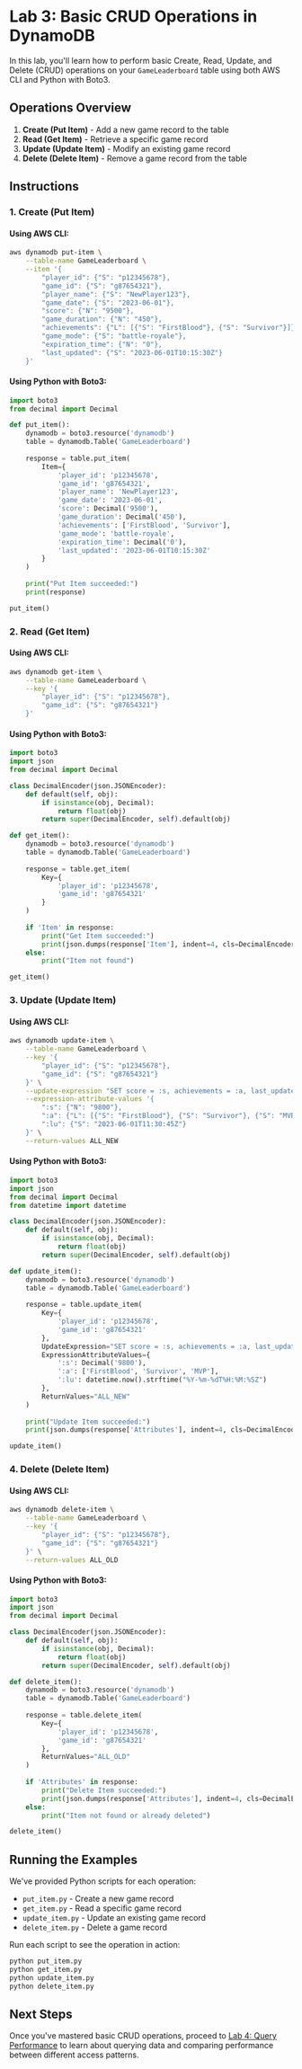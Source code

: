 # Lab 3: Basic CRUD Operations in DynamoDB

In this lab, you'll learn how to perform basic Create, Read, Update, and Delete (CRUD) operations on your `GameLeaderboard` table using both AWS CLI and Python with Boto3.

## Operations Overview

1. **Create (Put Item)** - Add a new game record to the table
2. **Read (Get Item)** - Retrieve a specific game record
3. **Update (Update Item)** - Modify an existing game record
4. **Delete (Delete Item)** - Remove a game record from the table

## Instructions

### 1. Create (Put Item)

#### Using AWS CLI:

```bash
aws dynamodb put-item \
    --table-name GameLeaderboard \
    --item '{
        "player_id": {"S": "p12345678"},
        "game_id": {"S": "g87654321"},
        "player_name": {"S": "NewPlayer123"},
        "game_date": {"S": "2023-06-01"},
        "score": {"N": "9500"},
        "game_duration": {"N": "450"},
        "achievements": {"L": [{"S": "FirstBlood"}, {"S": "Survivor"}]},
        "game_mode": {"S": "battle-royale"},
        "expiration_time": {"N": "0"},
        "last_updated": {"S": "2023-06-01T10:15:30Z"}
    }'
```

#### Using Python with Boto3:

```python
import boto3
from decimal import Decimal

def put_item():
    dynamodb = boto3.resource('dynamodb')
    table = dynamodb.Table('GameLeaderboard')
    
    response = table.put_item(
        Item={
            'player_id': 'p12345678',
            'game_id': 'g87654321',
            'player_name': 'NewPlayer123',
            'game_date': '2023-06-01',
            'score': Decimal('9500'),
            'game_duration': Decimal('450'),
            'achievements': ['FirstBlood', 'Survivor'],
            'game_mode': 'battle-royale',
            'expiration_time': Decimal('0'),
            'last_updated': '2023-06-01T10:15:30Z'
        }
    )
    
    print("Put Item succeeded:")
    print(response)

put_item()
```

### 2. Read (Get Item)

#### Using AWS CLI:

```bash
aws dynamodb get-item \
    --table-name GameLeaderboard \
    --key '{
        "player_id": {"S": "p12345678"},
        "game_id": {"S": "g87654321"}
    }'
```

#### Using Python with Boto3:

```python
import boto3
import json
from decimal import Decimal

class DecimalEncoder(json.JSONEncoder):
    def default(self, obj):
        if isinstance(obj, Decimal):
            return float(obj)
        return super(DecimalEncoder, self).default(obj)

def get_item():
    dynamodb = boto3.resource('dynamodb')
    table = dynamodb.Table('GameLeaderboard')
    
    response = table.get_item(
        Key={
            'player_id': 'p12345678',
            'game_id': 'g87654321'
        }
    )
    
    if 'Item' in response:
        print("Get Item succeeded:")
        print(json.dumps(response['Item'], indent=4, cls=DecimalEncoder))
    else:
        print("Item not found")

get_item()
```

### 3. Update (Update Item)

#### Using AWS CLI:

```bash
aws dynamodb update-item \
    --table-name GameLeaderboard \
    --key '{
        "player_id": {"S": "p12345678"},
        "game_id": {"S": "g87654321"}
    }' \
    --update-expression "SET score = :s, achievements = :a, last_updated = :lu" \
    --expression-attribute-values '{
        ":s": {"N": "9800"},
        ":a": {"L": [{"S": "FirstBlood"}, {"S": "Survivor"}, {"S": "MVP"}]},
        ":lu": {"S": "2023-06-01T11:30:45Z"}
    }' \
    --return-values ALL_NEW
```

#### Using Python with Boto3:

```python
import boto3
import json
from decimal import Decimal
from datetime import datetime

class DecimalEncoder(json.JSONEncoder):
    def default(self, obj):
        if isinstance(obj, Decimal):
            return float(obj)
        return super(DecimalEncoder, self).default(obj)

def update_item():
    dynamodb = boto3.resource('dynamodb')
    table = dynamodb.Table('GameLeaderboard')
    
    response = table.update_item(
        Key={
            'player_id': 'p12345678',
            'game_id': 'g87654321'
        },
        UpdateExpression="SET score = :s, achievements = :a, last_updated = :lu",
        ExpressionAttributeValues={
            ':s': Decimal('9800'),
            ':a': ['FirstBlood', 'Survivor', 'MVP'],
            ':lu': datetime.now().strftime("%Y-%m-%dT%H:%M:%SZ")
        },
        ReturnValues="ALL_NEW"
    )
    
    print("Update Item succeeded:")
    print(json.dumps(response['Attributes'], indent=4, cls=DecimalEncoder))

update_item()
```

### 4. Delete (Delete Item)

#### Using AWS CLI:

```bash
aws dynamodb delete-item \
    --table-name GameLeaderboard \
    --key '{
        "player_id": {"S": "p12345678"},
        "game_id": {"S": "g87654321"}
    }' \
    --return-values ALL_OLD
```

#### Using Python with Boto3:

```python
import boto3
import json
from decimal import Decimal

class DecimalEncoder(json.JSONEncoder):
    def default(self, obj):
        if isinstance(obj, Decimal):
            return float(obj)
        return super(DecimalEncoder, self).default(obj)

def delete_item():
    dynamodb = boto3.resource('dynamodb')
    table = dynamodb.Table('GameLeaderboard')
    
    response = table.delete_item(
        Key={
            'player_id': 'p12345678',
            'game_id': 'g87654321'
        },
        ReturnValues="ALL_OLD"
    )
    
    if 'Attributes' in response:
        print("Delete Item succeeded:")
        print(json.dumps(response['Attributes'], indent=4, cls=DecimalEncoder))
    else:
        print("Item not found or already deleted")

delete_item()
```

## Running the Examples

We've provided Python scripts for each operation:

- `put_item.py` - Create a new game record
- `get_item.py` - Read a specific game record
- `update_item.py` - Update an existing game record
- `delete_item.py` - Delete a game record

Run each script to see the operation in action:

```bash
python put_item.py
python get_item.py
python update_item.py
python delete_item.py
```

## Next Steps

Once you've mastered basic CRUD operations, proceed to [Lab 4: Query Performance](../04-query-performance/) to learn about querying data and comparing performance between different access patterns.